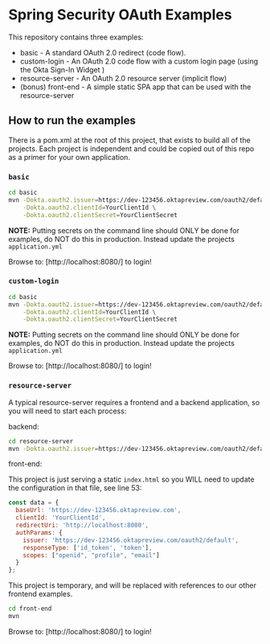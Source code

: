 Spring Security OAuth Examples
==============================

This repository contains three examples:

- basic - A standard OAuth 2.0 redirect (code flow).
- custom-login - An OAuth 2.0 code flow with a custom login page (using the Okta Sign-In Widget )
- resource-server - An OAuth 2.0 resource server (implicit flow)
- (bonus) front-end - A simple static SPA app that can be used with the resource-server


## How to run the examples

There is a pom.xml at the root of this project, that exists to build all of the projects.  Each project is independent and could be copied out of this repo as a primer for your own application.

### `basic`

```bash
cd basic
mvn -Dokta.oauth2.issuer=https://dev-123456.oktapreview.com/oauth2/default \
    -Dokta.oauth2.clientId=YourClientId \
    -Dokta.oauth2.clientSecret=YourClientSecret
```

**NOTE:** Putting secrets on the command line should ONLY be done for examples, do NOT do this in production. Instead update the projects `application.yml`

Browse to: [http://localhost:8080/] to login!


### `custom-login`

```bash
cd basic
mvn -Dokta.oauth2.issuer=https://dev-123456.oktapreview.com/oauth2/default \
    -Dokta.oauth2.clientId=YourClientId \
    -Dokta.oauth2.clientSecret=YourClientSecret
```

**NOTE:** Putting secrets on the command line should ONLY be done for examples, do NOT do this in production. Instead update the projects `application.yml`

Browse to: [http://localhost:8080/] to login!

### `resource-server`

A typical resource-server requires a frontend and a backend application, so you will need to start each process:

backend:
```bash
cd resource-server
mvn -Dokta.oauth2.issuer=https://dev-123456.oktapreview.com/oauth2/default
```

front-end:

This project is just serving a static `index.html` so you WILL need to update the configuration in that file, see line 53:

```javascript
const data = {
  baseUrl: 'https://dev-123456.oktapreview.com',
  clientId: 'YourClientId',
  redirectUri: 'http://localhost:8080',
  authParams: {
    issuer: 'https://dev-123456.oktapreview.com/oauth2/default',
    responseType: ['id_token', 'token'],
    scopes: ["openid", "profile", "email"]
  }
};
```
This project is temporary, and will be replaced with references to our other frontend examples.

```bash
cd front-end
mvn
```

Browse to: [http://localhost:8080/] to login!